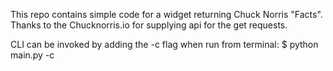 This repo contains simple code for a widget returning Chuck Norris "Facts".
Thanks to the Chucknorris.io for supplying api for the get requests.

CLI can be invoked by adding the -c flag when run from terminal:
$ python main.py -c
